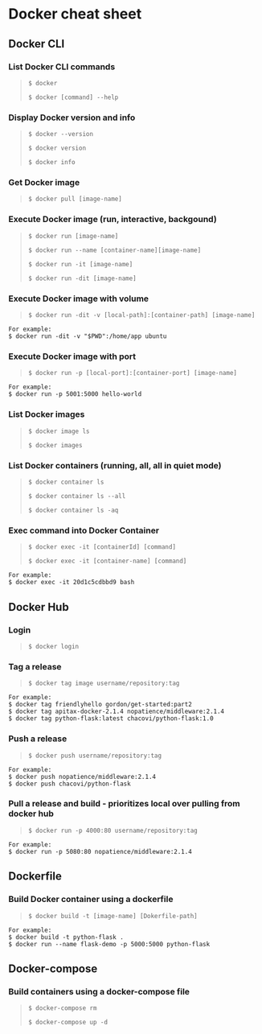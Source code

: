# Docker cheat sheet

## Docker CLI

### List Docker CLI commands

> `$ docker`
>
> `$ docker [command] --help`

### Display Docker version and info

> `$ docker --version`
>
> `$ docker version`
>
> `$ docker info`

### Get Docker image

> `$ docker pull [image-name]`

### Execute Docker image (run, interactive, backgound)

> `$ docker run [image-name]`
>
> `$ docker run --name [container-name][image-name]`
>
> `$ docker run -it [image-name]`
>
> `$ docker run -dit [image-name]`

### Execute Docker image with volume

> `$ docker run -dit -v [local-path]:[container-path] [image-name]`

    For example:
    $ docker run -dit -v "$PWD":/home/app ubuntu

### Execute Docker image with port

> `$ docker run -p [local-port]:[container-port] [image-name]`

    For example:
    $ docker run -p 5001:5000 hello-world

### List Docker images

> `$ docker image ls`
>
> `$ docker images`

### List Docker containers (running, all, all in quiet mode)

> `$ docker container ls`
>
> `$ docker container ls --all`
>
> `$ docker container ls -aq`

### Exec command into Docker Container

> `$ docker exec -it [containerId] [command]`
>
> `$ docker exec -it [container-name] [command]`

    For example:
    $ docker exec -it 20d1c5cdbbd9 bash

## Docker Hub

### Login

> `$ docker login`

### Tag a release

> `$ docker tag image username/repository:tag`

    For example:
    $ docker tag friendlyhello gordon/get-started:part2
    $ docker tag apitax-docker-2.1.4 nopatience/middleware:2.1.4
    $ docker tag python-flask:latest chacovi/python-flask:1.0

### Push a release

> `$ docker push username/repository:tag`

    For example:
    $ docker push nopatience/middleware:2.1.4
    $ docker push chacovi/python-flask

### Pull a release and build - prioritizes local over pulling from docker hub

> `$ docker run -p 4000:80 username/repository:tag`

    For example:
    $ docker run -p 5080:80 nopatience/middleware:2.1.4

## Dockerfile

### Build Docker container using a dockerfile

> `$ docker build -t [image-name] [Dokerfile-path]`

    For example:
    $ docker build -t python-flask .
    $ docker run --name flask-demo -p 5000:5000 python-flask

## Docker-compose

### Build containers using a docker-compose file

> `$ docker-compose rm`
>
> `$ docker-compose up -d`